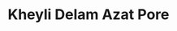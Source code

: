 ---
layout: post
layout: main
title:  Kheyli Delam Azat Pore
categories: [mohsen_yeganeh]
file: /assets/music/mohsen_yeganeh.mp3
---